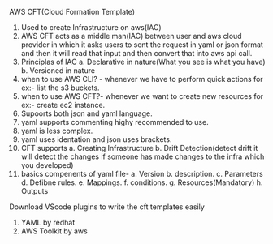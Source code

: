 AWS CFT(Cloud Formation Template)

1. Used to create Infrastructure on aws(IAC)
2. AWS CFT acts as a middle man(IAC) between user and aws cloud provider in which it asks users to sent the request in yaml or json format and then it will read that input and then convert that into aws api call.
3. Principlas of IAC
   a. Declarative in nature(What you see is what you have)
   b. Versioned in nature
4. when to use AWS CLI? - whenever we have to perform quick actions for ex:- list the s3 buckets.
5. when to use AWS CFT?- whenever we want to create new resources for ex:- create ec2 instance.
6. Supoorts both json and yaml language.
7. yaml supports commenting highy recommended to use.
8. yaml is less complex.
9. yaml uses identation and json uses brackets.
10. CFT supports a. Creating Infrastructure
                 b. Drift Detection(detect drift it will detect the changes if someone has made changes to the infra which you developed)
11. basics compenents of yaml file-
    a. Version
    b. description.
    c. Parameters
    d. Defibne rules.
    e. Mappings.
    f. conditions.
    g. Resources(Mandatory)
    h. Outputs

Download VScode plugins to write the cft templates easily
1. YAML by redhat
2. AWS Toolkit by aws
